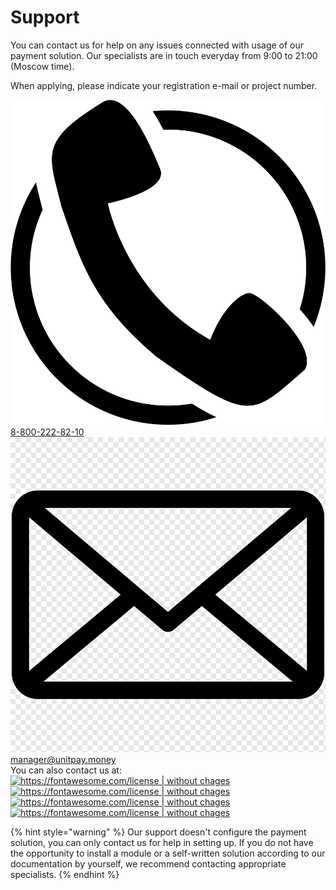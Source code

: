 # Support

You can contact us for help on any issues connected with usage of our payment solution. Our specialists are in touch everyday from 9:00 to 21:00 \(Moscow time\).

When applying, please indicate your registration e-mail or project number.

![](.gitbook/assets/telefon.png) [8-800-222-82-10](tel:88002228210)  
 ![](.gitbook/assets/pochta.png) [manager@unitpay.money](mailto:manager@unitpay.money)  
 You can also contact us at:[![https://fontawesome.com/license \| without chages](https://unitpay.money/static/socialNetworks/vk-brands.svg)](https://vk.com/write-69122030)[![https://fontawesome.com/license \| without chages](https://unitpay.money/static/socialNetworks/facebook-square-brands.svg)](https://www.messenger.com/t/unitpay.ru/)[![https://fontawesome.com/license \| without chages](https://unitpay.money/static/socialNetworks/telegram-brands.svg)](https://telegram.me/unitpay_help_bot)[![https://fontawesome.com/license \| without chages](https://unitpay.money/static/socialNetworks/whatsapp-brands.svg)](https://api.whatsapp.com/send/?phone=79204086331&text&app_absent=0)

{% hint style="warning" %}
Our support doesn't configure the payment solution, you can only contact us for help in setting up. If you do not have the opportunity to install a module or a self-written solution according to our documentation by yourself, we recommend contacting appropriate specialists.
{% endhint %}

